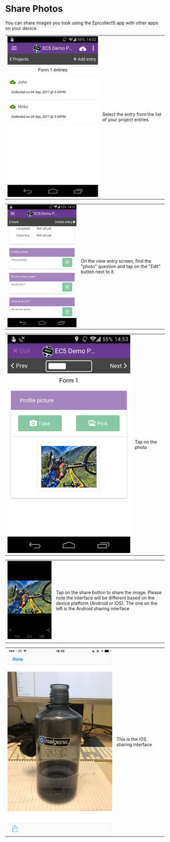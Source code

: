 # Share Photos

You can share images you took using the Epicollect5 app with other apps on your device.

|                                           |                                                        |
| ----------------------------------------- | ------------------------------------------------------ |
| ![](../.gitbook/assets/share-image-1.png) | Select the entry from the list of your project entries |

|                                           |                                                                                              |
| ----------------------------------------- | -------------------------------------------------------------------------------------------- |
| ![](../.gitbook/assets/share-image-2.png) | On the view entry screen, find the "photo" question and tap on the "Edit" button next to it. |

|                                           |                  |
| ----------------------------------------- | ---------------- |
| ![](../.gitbook/assets/share-image-3.png) | Tap on the photo |

|                                           |                                                                                                                                                                                             |
| ----------------------------------------- | ------------------------------------------------------------------------------------------------------------------------------------------------------------------------------------------- |
| ![](../.gitbook/assets/share-image-4.png) | Tap on the share button to share the image. Please note the interface will be different based on the device platform (Android or iOS). The one on the left is the Android sharing interface |
|                                           |                                                                                                                                                                                             |

|                                           |                                   |
| ----------------------------------------- | --------------------------------- |
| ![](../.gitbook/assets/share-image-5.png) | This is the iOS sharing interface |
